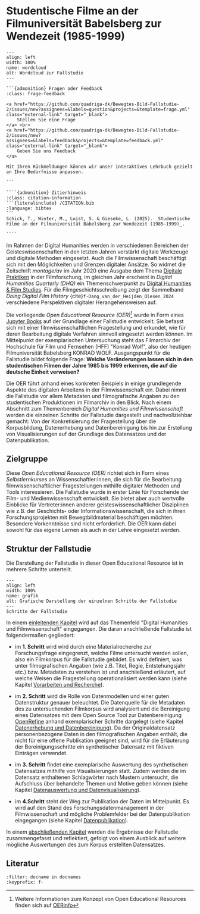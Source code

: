 # Studentische Filme an der Filmuniversität Babelsberg zur Wendezeit (1985-1999)

```{figure} assets/intro/Wordcloud.png
---
align: left
width: 100%
name: wordcloud
alt: Wordcloud zur Fallstudie
---

```

````{margin}
```{admonition} Fragen oder Feedback 
:class: frage-feedback

<a href="https://github.com/quadriga-dk/Bewegtes-Bild-Fallstudie-2/issues/new?assignees=&labels=question&projects=&template=frage.yml" class="external-link" target="_blank">
    Stellen Sie eine Frage
</a> <br>
<a href="https://github.com/quadriga-dk/Bewegtes-Bild-Fallstudie-2/issues/new?assignees=&labels=feedback&projects=&template=feedback.yml" class="external-link" target="_blank">
    Geben Sie uns Feedback
</a>

Mit Ihren Rückmeldungen können wir unser interaktives Lehrbuch gezielt an Ihre Bedürfnisse anpassen.

```
````
`````{margin}
````{admonition} Zitierhinweis
:class: citation-information
```{literalinclude} /CITATION.bib
:language: bibtex
```
Schick, T., Winter, M., Loist, S. & Gieseke, L. (2025). _Studentische Filme an der Filmuniversität Babelsberg zur Wendezeit (1985–1999)_.   

````
`````

Im Rahmen der Digital Humanities werden in verschiedenen Bereichen der Geisteswissenschaften in den letzten Jahren verstärkt digitale Werkzeuge und digitale Methoden eingesetzt. Auch die Filmwissenschaft beschäftigt sich mit den Möglichkeiten und Grenzen digitaler Ansätze. So widmet die Zeitschrift _montage/av_ im Jahr 2020 eine Ausgabe dem Thema <a href="https://montage-av.de/29-1-2020/" class="external-link" target="_blank">Digitale Praktiken</a> in der Filmforschung, im gleichen Jahr erscheint in _Digital Humanities Quarterly (DHQ)_ ein Themenschwerpunkt zu <a href="https://digitalhumanities.org/dhq/vol/14/4/index.html" class="external-link" target="_blank">Digital Humanities & Film Studies</a>. Für die Filmgeschichtsschreibung zeigt der Sammelband _Doing Digital Film History_ {cite}`f-Dang_van_der_Heijden_Olesen_2024` verschiedene Perspektiven digitaler Herangehensweisen auf.

Die vorliegende _Open Educational Resource (OER)_[^1] wurde in Form eines <a href="https://jupyterbook.org/" class="external-link" target="_blank">Jupyter Books</a> auf der Grundlage einer Fallstudie entwickelt. Sie befasst sich mit einer filmwissenschaftlichen Fragestellung und erkundet, wie für deren Bearbeitung digitale Verfahren sinnvoll eingesetzt werden können. Im Mittelpunkt der exemplarischen Untersuchung steht das Filmarchiv der Hochschule für Film und Fernsehen (HFF) "Konrad Wolf", also der heutigen Filmuniversität Babelsberg KONRAD WOLF. Ausgangspunkt für die Fallstudie bildet folgende Frage: **Welche Veränderungen lassen sich in den studentischen Filmen der Jahre 1985 bis 1999 erkennen, die auf die deutsche Einheit verweisen?**

Die OER führt anhand eines konkreten Beispiels in einige grundlegende Aspekte des digitalen Arbeitens in der Filmwissenschaft ein. Dabei nimmt die Fallstudie vor allem Metadaten und filmografische Angaben zu den studentischen Produktionen im Filmarchiv in den Blick. Nach einem Abschnitt zum Themenbereich _Digital Humanities und Filmwissenschaft_ werden die einzelnen Schritte der Fallstudie dargestellt und nachvollziehbar gemacht: Von der Konkretisierung der Fragestellung über die Korpusbildung, Datenerhebung und Datenbereinigung bis hin zur Erstellung von Visualisierungen auf der Grundlage des Datensatzes und der Datenpublikation.

## Zielgruppe

Diese _Open Educational Resource (OER)_ richtet sich in Form eines _Selbstlernkurses_ an Wissenschaftler:innen, die sich für die Bearbeitung filmwissenschaftlicher Fragestellungen mithilfe digitaler Methoden und Tools interessieren. Die Fallstudie wurde in erster Linie für Forschende der Film- und Medienwissenschaft entwickelt. Sie bietet aber auch wertvolle Einblicke für Vertreter:innen anderer geisteswissenschaftlicher Disziplinen wie z.B. der Geschichts- oder Informationswissenschaft, die sich in ihren Forschungsprojekten mit Bewegtbildmaterial beschäftigen möchten. Besondere Vorkenntnisse sind nicht erforderlich. Die OER kann dabei sowohl für das eigene Lernen als auch in der Lehre eingesetzt werden.

## Struktur der Fallstudie

Die Darstellung der Fallstudie in dieser Open Educational Resource ist in mehrere Schritte unterteilt.

```{figure} assets/intro/Grafik_Schritte.png
---
align: left
width: 100%
name: grafik
alt: Grafische Darstellung der einzelnen Schritte der Fallstudie
---
Schritte der Fallstudie
```

In einem [einleitenden Kapitel](einleitung/toc) wird auf das Themenfeld "Digital Humanities und Filmwissenschaft" eingegangen. Die daran anschließende Fallstudie ist folgendermaßen gegliedert:

* im **1. Schritt** wird wird durch eine Materialrecherche zur Forschungsfrage eingegrenzt, welche Filme untersucht werden sollen, also ein Filmkorpus für die Fallstudie gebildet. Es wird definiert, was unter filmografischen Angaben (wie z.B. Titel, Regie, Entstehungsjahr etc.) bzw. Metadaten zu verstehen ist und anschließend erläutert, auf welche Weisen die Fragestellung operationalisiert werden kann (siehe Kapitel [Vorarbeiten und Recherche](recherche/toc)).

* im **2. Schritt** wird die Rolle von Datenmodellen und einer guten Datenstruktur genauer beleuchtet. Die Datenquelle für die Metadaten des zu untersuchenden Filmkorpus wird analysiert und die Bereinigung eines Datensatzes mit dem Open Source Tool zur Datenbereinigung <a href="https://openrefine.org/" class="external-link" target="_blank">OpenRefine</a> anhand exemplarischer Schritte dargelegt (siehe Kapitel [Datenerhebung und Datenbereinigung](bereinigung/toc)). Da der Originaldatensatz personenbezogene Daten in den filmografischen Angaben enthält, die nicht für eine offene Publikation geeignet sind, wird für die Erläuterung der Bereinigungsschritte ein synthetischer Datensatz mit fiktiven Einträgen verwendet.

* im **3. Schritt** findet eine exemplarische Auswertung des synthetischen Datensatzes mithilfe von Visualisierungen statt. Zudem werden die im Datensatz enthaltenen Schlagwörter nach Mustern untersucht, die Aufschluss über behandelte Themen und Motive geben können (siehe Kapitel [Datenauswertung und Datenvisualisierung](auswertung/toc)).

* im **4.Schritt** steht der Weg zur Publikation der Daten im Mittelpunkt. Es wird auf den Stand des Forschungsdatenmanagement in der Filmwissenschaft und mögliche Problemfelder bei der Datenpublikation eingegangen (siehe Kapitel [Datenpublikation](publikation/toc)).

In einem [abschließenden Kapitel](zusammenfassung/reflexion) werden die Ergebnisse der Fallstudie zusammengefasst und reflektiert, gefolgt von einem Ausblick auf weitere mögliche Auswertungen des zum Korpus erstellten Datensatzes.



## Literatur
```{bibliography}
:filter: docname in docnames
:keyprefix: f-
```

[^1]: Weitere Informationen zum Konzept von Open Educational Resources finden sich auf <a href="https://open-educational-resources.de/" class="external-link" target="_blank">OERinfo</a>
